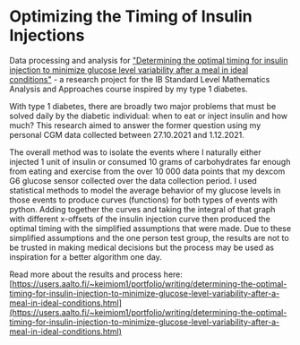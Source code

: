 # Optimizing the Timing of Insulin Injections
Data processing and analysis for ["Determining the optimal timing for insulin injection to minimize glucose level variability after a meal in ideal conditions"](https://users.aalto.fi/~keimiom1/portfolio/writing/determining-the-optimal-timing-for-insulin-injection-to-minimize-glucose-level-variability-after-a-meal-in-ideal-conditions.html) - a research project for the IB Standard Level Mathematics Analysis and Approaches course inspired by my type 1 diabetes. 

With type 1 diabetes, there are broadly two major problems that must be solved daily by the diabetic individual: when to eat or inject insulin and how much?
This research aimed to answer the former question using my personal CGM data collected between 27.10.2021 and 1.12.2021.

The overall method was to isolate the events where I naturally either injected 1 unit of insulin or consumed 10 grams of carbohydrates far enough from eating
and exercise from the over 10 000 data points that my dexcom G6 glucose sensor collected over the data collection period. I used statistical methods to model
the average behavior of my glucose levels in those events to produce curves (functions) for both types of events with python. Adding together the curves and
taking the integral of that graph with different x-offsets of the insulin injection curve then produced the optimal timing with the simplified assumptions
that were made. Due to these simplified assumptions and the one person test group, the results are not to be trusted in making medical decisions but the
process may be used as inspiration for a better algorithm one day.

Read more about the results and process here: [https://users.aalto.fi/~keimiom1/portfolio/writing/determining-the-optimal-timing-for-insulin-injection-to-minimize-glucose-level-variability-after-a-meal-in-ideal-conditions.html](https://users.aalto.fi/~keimiom1/portfolio/writing/determining-the-optimal-timing-for-insulin-injection-to-minimize-glucose-level-variability-after-a-meal-in-ideal-conditions.html)
